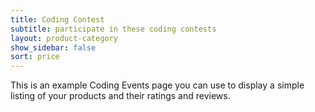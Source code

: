 ```yaml
---
title: Coding Contest
subtitle: participate in these coding contests
layout: product-category
show_sidebar: false
sort: price
---
```


This is an example Coding Events page you can use to display a simple listing of your products and their ratings and reviews.
